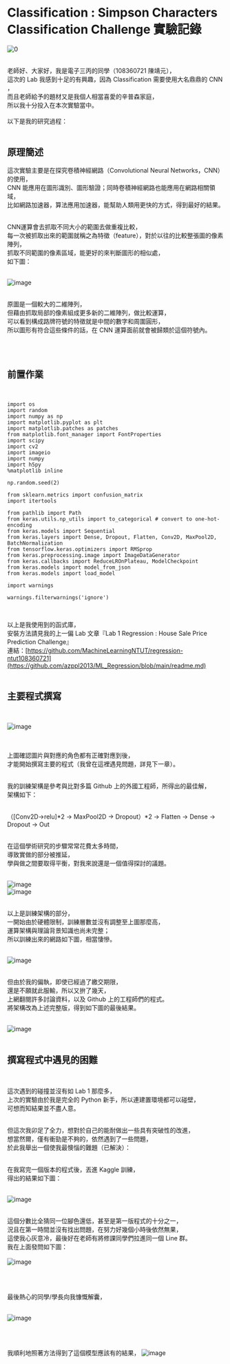 Classification : Simpson Characters Classification Challenge 實驗記錄
===

![0](https://i.pinimg.com/originals/53/34/36/5334362c0a29f2603b3843587ada34bb.jpg) <br><br>



老師好、大家好，我是電子三丙的同學（108360721 陳靖元），<br>
這次的 Lab 我感到十足的有興趣，因為 Classification 需要使用大名鼎鼎的 CNN ，<br>
而且老師給予的題材又是我個人相當喜愛的辛普森家庭，<br>
所以我十分投入在本次實驗當中。<br>
<br>
以下是我的研究過程：
<br><br>

原理簡述
--
這次實驗主要是在探究卷積神經網路（Convolutional Neural Networks，CNN）的使用，<br>
CNN 能應用在圖形識別、圖形驗證；同時卷積神經網路也能應用在網路相關領域，<br>
比如網路加速器，算法應用加速器，能幫助人類用更快的方式，得到最好的結果。 <br><br>

CNN運算會去抓取不同大小的範圍去做重複比較，<br>
每一次被抓取出來的範圍就稱之為特徵（feature），對於以往的比較整張圖的像素陣列，<br>
抓取不同範圍的像素區域，能更好的來判斷圖形的相似處，<br>
如下圖：<br><br>

![image](https://d29g4g2dyqv443.cloudfront.net/sites/default/files/pictures/2018/convolutional_neural_network.png) <br><br>

原圖是一個較大的二維陣列，<br>
但藉由抓取局部的像素組成更多新的二維陣列，做比較運算，<br>
可以看到構成路牌符號的特徵就是中間的數字和周圍圓形，<br>
所以圖形有符合這些條件的話，在 CNN 運算面前就會被歸類於這個符號內。<br>

<br>
<br>

前置作業
--
<br>

```
import os
import random
import numpy as np
import matplotlib.pyplot as plt
import matplotlib.patches as patches
from matplotlib.font_manager import FontProperties
import scipy
import cv2
import imageio
import numpy
import h5py
%matplotlib inline

np.random.seed(2)

from sklearn.metrics import confusion_matrix
import itertools

from pathlib import Path
from keras.utils.np_utils import to_categorical # convert to one-hot-encoding
from keras.models import Sequential
from keras.layers import Dense, Dropout, Flatten, Conv2D, MaxPool2D, BatchNormalization
from tensorflow.keras.optimizers import RMSprop
from keras.preprocessing.image import ImageDataGenerator
from keras.callbacks import ReduceLROnPlateau, ModelCheckpoint
from keras.models import model_from_json
from keras.models import load_model

import warnings

warnings.filterwarnings('ignore')
```
<br>

以上是我使用到的函式庫，<br>
安裝方法請見我的上一偏 Lab 文章『Lab 1 Regression : House Sale Price Prediction Challenge』 <br>
連結：[https://github.com/MachineLearningNTUT/regression-ntut108360721](https://github.com/azppl2013/ML_Regression/blob/main/readme.md) <br><br>


主要程式撰寫
--
<br>

![image](https://user-images.githubusercontent.com/95005809/150534648-042c784b-9cdc-4b93-85da-711b66bbb1f1.png)

<br><br>
上圖確認圖片與對應的角色都有正確對應到後，<br>
才能開始撰寫主要的程式（我曾在這裡遇見問題，詳見下一章）。<br><br>

我的訓練架構是參考與比對多篇 Github 上的外國工程師，所得出的最佳解，<br>
架構如下：<br><br>

（[Conv2D->relu]*2 -> MaxPool2D -> Dropout）*2 -> Flatten -> Dense -> Dropout -> Out <br><br>

在這個學術研究的步驟常常花費太多時間，<br>
導致實做的部分被推延，<br>
學與做之間要取得平衡，對我來說還是一個值得探討的議題。<br><br>

![image](https://user-images.githubusercontent.com/95005809/150535439-c6ecf8b8-96d8-4e02-bda6-06a51bd0619b.png)<br>
![image](https://user-images.githubusercontent.com/95005809/150535804-d31f0553-e607-4ccb-b1cc-3f89ee8d6900.png)<br><br>

以上是訓練架構的部分，<br>
一開始由於硬體限制，訓練層數並沒有調整至上圖那麼高，<br>
運算架構與理論背景知識也尚未完整；<br>
所以訓練出來的網路如下圖，相當悽慘。<br><br>

![image](https://user-images.githubusercontent.com/95005809/150535873-3e1b4022-4f07-401d-8ee9-284d54b86408.png)<br><br>

但由於我的偏執，即使已經過了繳交期限，<br>
還是不願就此服輸，所以又拚了幾天，<br>
上網翻閱許多討論資料，以及 Github 上的工程師們的程式。<br>
將架構改為上述完整版，得到如下圖的最後結果。<br><br>

![image](https://user-images.githubusercontent.com/95005809/150536185-4b0831b6-3f1b-4534-b390-f232706390b4.png)<br><br>


撰寫程式中遇見的困難
--
<br>

這次遇到的碰撞並沒有如 Lab 1 那麼多，<br>
上次的實驗由於我是完全的 Python 新手，所以連建置環境都可以碰壁，<br>
可想而知結果並不盡人意。<br><br>

但這次我卯足了全力，想對於自己的能耐做出一些具有突破性的改進，<br>
想當然爾，僅有衝勁是不夠的，依然遇到了一些問題，<br>
於此我舉出一個使我最懊惱的難題（已解決）：<br><br>

在我寫完一個版本的程式後，丟進 Kaggle 訓練，<br>
得出的結果如下圖：<br><br>

![image](https://user-images.githubusercontent.com/95005809/150537177-7d704aca-4fef-48b3-bb71-a52e22a84f39.png)<br><br>

這個分數比全猜同一位腳色還低，甚至是第一版程式的十分之一，<br>
況且在第一時間並沒有找出問題，在努力好幾個小時後依然無果，<br>
這使我心灰意冷，最後好在老師有將修課同學們拉進同一個 Line 群。<br>
我在上面發問如下圖：<br><br>
![image](https://user-images.githubusercontent.com/95005809/150537660-961f91c7-bd9a-4274-a59c-a6ddc5b947f6.png)

<br><br>

最後熱心的同學/學長向我慷慨解囊，<br><br>

![image](https://user-images.githubusercontent.com/95005809/150538020-dbef14a0-e941-49e0-aa8b-9d55c940041e.png)

<br><br>


我順利地照著方法得到了這個模型應該有的結果，
![image](https://user-images.githubusercontent.com/95005809/150537870-dd74ea17-b296-4d48-abba-cd559e9772df.png)









